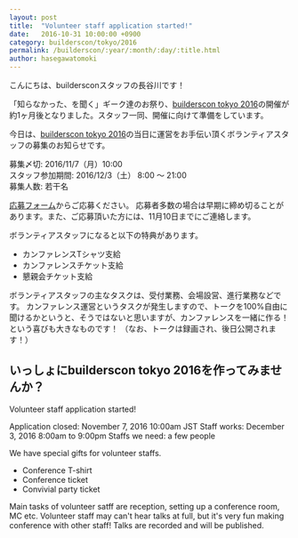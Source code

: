 ```yaml
---
layout: post
title:  "Volunteer staff application started!"
date:   2016-10-31 10:00:00 +0900
category: builderscon/tokyo/2016
permalink: /builderscon/:year/:month/:day/:title.html
author: hasegawatomoki
---
```


こんにちは、buildersconスタッフの長谷川です！

「知らなかった、を聞く」ギーク達のお祭り、[builderscon tokyo 2016](https://builderscon.io/builderscon/tokyo/2016)の開催が約1ヶ月後となりました。スタッフ一同、開催に向けて準備をしています。

今日は、[builderscon tokyo 2016](https://builderscon.io/builderscon/tokyo/2016)の当日に運営をお手伝い頂くボランティアスタッフの募集のお知らせです。

募集〆切: 2016/11/7（月）10:00  
スタッフ参加期間: 2016/12/3（土） 8:00 ～ 21:00  
募集人数: 若干名  

[応募フォーム](https://docs.google.com/forms/d/16SEyi_smAggBha7zodUci4OmRtPJ8Yz9Br-_8SB61yY/closedform)からご応募ください。
応募者多数の場合は早期に締め切ることがあります。また、ご応募頂いた方には、11月10日までにご連絡します。

ボランティアスタッフになると以下の特典があります。

* カンファレンスTシャツ支給
* カンファレンスチケット支給
* 懇親会チケット支給

ボランティアスタッフの主なタスクは、受付業務、会場設営、進行業務などです。
カンファレンス運営というタスクが発生しますので、トークを100%自由に聞けるかというと、そうではないと思いますが、カンファレンスを一緒に作る！という喜びも大きなものです！
（なお、トークは録画され、後日公開されます！）

いっしょにbuilderscon tokyo 2016を作ってみませんか？
---

Volunteer staff application started!

Application closed: November 7, 2016  10:00am JST
Staff works: December 3, 2016  8:00am to 9:00pm
Staffs we need: a few people

We have special gifts for volunteer staffs.

* Conference T-shirt
* Conference ticket
* Convivial party ticket

Main tasks of volunteer satff are reception, setting up a conference room, MC etc.
Volunteer staff may can't hear talks at full, but it's very fun making conference with other staff!
Talks are recorded and will be published.
